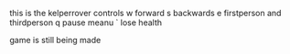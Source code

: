 this is the kelperrover controls
w forward
s backwards
e firstperson and thirdperson
q pause meanu
` lose health

game is still being made
